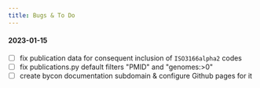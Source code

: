 ```yaml
---
title: Bugs & To Do
---
```


#### 2023-01-15

- [ ] fix publication data for consequent inclusion of `ISO3166alpha2` codes
- [ ] fix publications.py default filters "PMID" and "genomes:>0"
- [ ] create bycon documentation subdomain & configure Github pages for it  